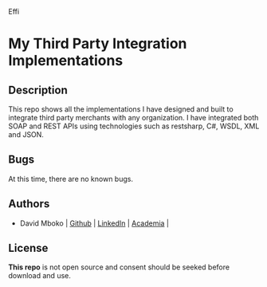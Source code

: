 Effi
# My Third Party Integration Implementations

## Description
This repo shows all the implementations I have designed and built to integrate third party merchants with any organization. I have integrated both SOAP and REST APIs using technologies such as restsharp, C#, WSDL, XML and JSON.

## Bugs

At this time, there are no known bugs.

## Authors
* David Mboko | [Github](https://github.com/Meekdavid) | [LinkedIn](https://www.linkedin.com/mwlite/in/david-mboko-25bb9019b) | [Academia](https://aksu.academia.edu/DavidMboko) |

## License

**This repo** is not open source and consent should be seeked before download and use.
